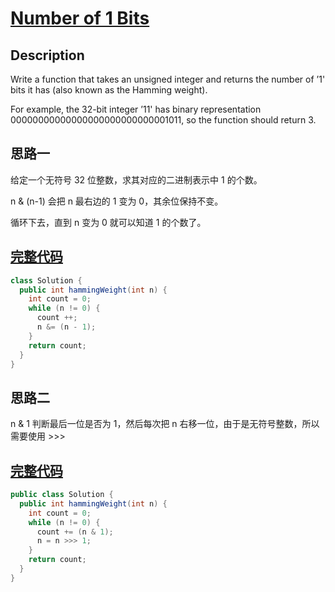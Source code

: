 # [Number of 1 Bits][title]

## Description

Write a function that takes an unsigned integer and returns the number of ’1' bits it has (also known as the Hamming weight).

For example, the 32-bit integer ’11' has binary representation 00000000000000000000000000001011, so the function should return 3.

## 思路一

给定一个无符号 32 位整数，求其对应的二进制表示中 1 的个数。

n & (n-1) 会把 n 最右边的 1 变为 0，其余位保持不变。

循环下去，直到 n 变为 0 就可以知道 1 的个数了。

## [完整代码][src]

```java
class Solution {
  public int hammingWeight(int n) {
    int count = 0;
    while (n != 0) {
      count ++;
      n &= (n - 1);
    }
    return count;
  }
}
```

## 思路二

n & 1 判断最后一位是否为 1，然后每次把 n 右移一位，由于是无符号整数，所以需要使用 >>>

## [完整代码][src2]

```java
public class Solution {
  public int hammingWeight(int n) {
    int count = 0;
    while (n != 0) {
      count += (n & 1);
      n = n >>> 1;
    }
    return count;
  }
}
```

[title]: https://leetcode.com/problems/number-of-1-bits
[src]: https://github.com/andavid/leetcode-java/blob/master/src/com/andavid/leetcode/_191/Solution.java
[src2]: https://github.com/andavid/leetcode-java/blob/master/src/com/andavid/leetcode/_191/Solution2.java
